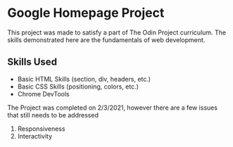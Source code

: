 # Google Homepage Project
This project was made to satisfy a part of The Odin Project curriculum.
The skills demonstrated here are the fundamentals of web development.

## Skills Used
- Basic HTML Skills (section, div, headers, etc.)
- Basic CSS Skills (positioning, colors, etc.)
- Chrome DevTools

The Project was completed on 2/3/2021, however there are a few issues that still needs to be addressed
1. Responsiveness
2. Interactivity
